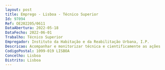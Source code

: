 ```yaml
--- 
layout: post
title: Emprego - Lisboa - Técnico Superior
Id: 97094
Ref: OE202205/0611
DataAbertura: 2022-05-18
DataFecho: 2022-06-01
Trabalho: Técnico Superior
Empregador: Instituto da Habitação e da Reabilitação Urbana, I.P.
Descricao: Acompanhar e monitorizar técnica e cientificamente as ações propostas para as áreas de reabilitação urbana, as operações de reabilitação urbana, as sociedades de reabilitação urbana e quaisquer outras formas de intervenção nas áreas da habitação e da reabilitação urbana  Avaliar e verificar a conformidade técnica e legal dos projetos e acompanhar a sua execução  Coordenar e elaborar projetos de obras de conservação, de manutenção e de reabilitação de património imobiliário  Contribuir no processo de disponibilização de fogos pelo IHRU no cumprimento dos programas de oferta pública de habitação para arrendamento a preços acessíveis, através da reabilitação de imóveis e da construção de novas habitações  Exercer funções no âmbito da conservação, manutenção e a reabilitação do património imobiliário do IHRU, I. P.  Promover a elaboração e gestão de candidaturas a apoios financeiros para a construção, conservação, manutenção e reabilitação do património imobiliário do IHRU, I. P.
CodigoPostal: 1099-019 LISBOA
Concelho: Lisboa
Distrito: Lisboa
--- 
```

